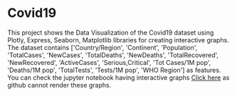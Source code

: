 # Covid19

This project shows the Data Visualization of the Covid19 dataset using Plotly, Express, Seaborn, Matplotlib libraries for creating interactive graphs. The dataset contains ['Country/Region', 'Continent', 'Population', 'TotalCases', 'NewCases', 'TotalDeaths', 'NewDeaths', 'TotalRecovered', 'NewRecovered', 'ActiveCases', 'Serious,Critical', 'Tot Cases/1M pop', 'Deaths/1M pop', 'TotalTests', 'Tests/1M pop', 'WHO Region'] as features. You can check the jupyter notebook having interactive graphs [Click here](https://nbviewer.org/github/yogeshkumar22/Covid19/blob/main/Covid_19_data_analysis_project.ipynb) as github cannot render these graphs.
